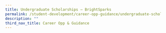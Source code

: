 ```yaml
---
title: Undergraduate Scholarships – BrightSparks
permalink: /student-development/career-opp-guidance/undergraduate-scholarships-brightsparks/
description: ""
third_nav_title: Career Opp & Guidance
---
```

